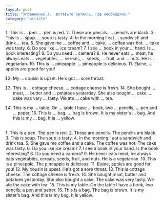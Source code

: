 ```yaml
---
layout: post
title: "Упражнение 3.  Вставьте артикль, где необходимо."
category: "article"
---
```

<section class="question">
1. This is ... pen. ... pen is red. 2. These are pencils. ... pencils are black. 3. This is ... spup. ... soup is tasty. 4. In the morning I eat ... sandwich and drink ... tea. 5. She gave me ... coffee and ... cake. ... coffee was hot. ... cake was tasty. 6. Do you like ... ice cream? 7. I see ... book in your ... hand. Is ... book interesting? 8. Do you need ... camera? 9. He never eats ... meat, he always eats ... vegetables, ... cereals, ... seeds, ... fruit, and ... nuts. He is ... vegetarian. 10. This is ... pineapple. ... pineapple is delicious. 11. Elaine, ... apples are good for you!

12. My ... cousin is upset. He's got ... sore throat.

13. This is ... cottage cheese. ... cottage cheese is fresh. 14. She bought ... meat, ... butter and ... potatoes yesterday. She also bought ... cake. ... cake was very ... tasty. We ate ... cake with ... tea.

15. This is my ... table. On ... table I have ... book, two ... pencils, ... pen and ... paper. 16. This is ... bag. ... bag is brown. It is my sister's ... bag. And this is my ... bag. It is ... yellow.<br><br>
</section>

<section class="answer">
1. This is a pen. The pen is red. 2. These are pencils. The pencils are black. 3. This is soup. The soup is tasty. 4. In the morning I eat a sandwich and drink tea. 5. She gave me coffee and a cake. The coffee was hot. The cake was tasty. 6. Do you like ice cream? 7. I see a book in your hand. Is the book interesting? 8. Do you need a camera? 9. He never eats meat, he always eats vegetables, cereals, seeds, fruit, and nuts. He is a vegetarian. 10. This is a pineapple. The pineapple is delicious. 11. Elaine, apples are good for you! 12. My cousin is upset. He's got a sore throat. 13. This is cottage cheese. The cottage cheese is fresh. 14. She bought meat, butter and potatoes yesterday. She also bought a cake. The cake was very tasty. We ate the cake with tea. 15. This is my table. On the table I have a book, two pencils, a pen and paper. 16. This is a bag. The bag is brown. It is my sister's bag. And this is my bag. It is yellow.
</section>